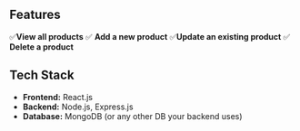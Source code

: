 ## Features
✅**View all products**
✅ **Add a new product**
✅**Update an existing product**
✅ **Delete a product**

 ## Tech Stack
- **Frontend:** React.js 
- **Backend:** Node.js, Express.js
- **Database:** MongoDB (or any other DB your backend uses)
